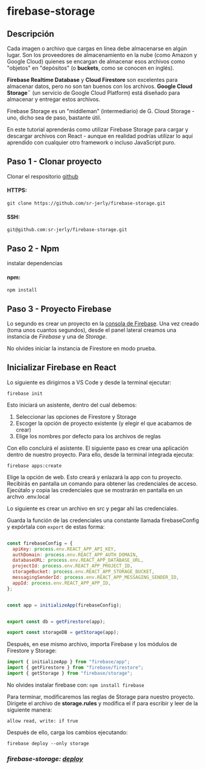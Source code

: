 # firebase-storage

## Descripción

Cada imagen o archivo que cargas en línea debe almacenarse en algún lugar. Son los proveedores de almacenamiento en la nube (como Amazon y Google Cloud) quienes se encargan de almacenar esos archivos como "objetos" en "depósitos" (o **buckets**, como se conocen en inglés).

**Firebase Realtime Database**  y **Cloud Firestore** son excelentes para almacenar datos, pero no son tan buenos con los archivos. **Google Cloud Storage¨** (un servicio de Google Cloud Platform) está diseñado para almacenar y entregar estos archivos.

Firebase Storage es un "middleman" (intermediario) de G. Cloud Storage - uno, dicho sea de paso, bastante útil. 

En este tutorial aprenderás como utilizar Firebase Storage para cargar y descargar archivos con React - aunque en realidad podrías utilizar lo aquí aprendido con cualquier otro framework o incluso JavaScript puro. 

## Paso 1 - Clonar proyecto

Clonar el respositorio [github](https://github.com/sr-jerly/firebase-storage.git)

#### HTTPS:
```
git clone https://github.com/sr-jerly/firebase-storage.git
```

#### SSH:
```
git@github.com:sr-jerly/firebase-storage.git
```

## Paso 2 - Npm

instalar dependencias

#### npm:
```
npm install
```



## Paso 3 - Proyecto Firebase

Lo segundo es crear un proyecto en la [consola de Firebase](console.firebase.google.com). Una vez creado (toma unos cuantos segundos), desde el panel lateral creamos una instancia de *Firebase* y una de *Storage*.


No olvides iniciar la instancia de Firestore en modo prueba.

## Inicializar Firebase en React

Lo siguiente es dirigirnos a VS Code y desde la terminal ejecutar:

 `firebase init` 

Esto iniciará un asistente, dentro del cual debemos:

1. Seleccionar las opciones de Firestore y Storage
2. Escoger la opción de proyecto existente (y elegir el que acabamos de crear)
3. Elige los nombres por defecto para los archivos de reglas

Con ello concluirá el asistente. El siguiente paso es crear una aplicación dentro de nuestro proyecto. Para ello, desde la terminal integrada ejecuta:

`firebase apps:create`

Elige la opción de web.
Esto creará y enlazará la app con tu proyecto. Recibirás en pantalla un comando para obtener las credenciales de acceso. Ejecútalo y copia las credenciales que se mostrarán en pantalla en un archvo .env.local 

Lo siguiente es crear un archivo en src y pegar ahí las credenciales. 

Guarda la función de las credenciales una constante llamada firebaseConfig y expórtala con  `export` de estas forma:

```javascript

const firebaseConfig = {
  apiKey: process.env.REACT_APP_API_KEY,
  authDomain: process.env.REACT_APP_AUTH_DOMAIN,
  databaseURL: process.env.REACT_APP_DATABASE_URL,
  projectId: process.env.REACT_APP_PROJECT_ID,
  storageBucket: process.env.REACT_APP_STORAGE_BUCKET,
  messagingSenderId: process.env.REACT_APP_MESSAGING_SENDER_ID,
  appId: process.env.REACT_APP_APP_ID,
};


const app = initializeApp(firebaseConfig);


export const db = getFirestore(app);

export const storageDB = getStorage(app);
```


Después, en ese mismo archivo, importa Firebase y los módulos de Firestore y Storage:



```javascript
import { initializeApp } from "firebase/app";
import { getFirestore } from "firebase/firestore";
import { getStorage } from "firebase/storage";
```


No olvides instalar firebase con:
`npm install firebase`


Para terminar, modificaremos las reglas de Storage para nuestro proyecto. 
Dirígete el archivo de **storage.rules** y modifica el if para escribir y leer de la siguiente manera:

`allow read, write: if true`

Después de ello, carga los cambios ejecutando:

`firebase deploy --only storage`



### *firebase-storage: [deploy](https://fir-storage-9d162.web.app/)*

